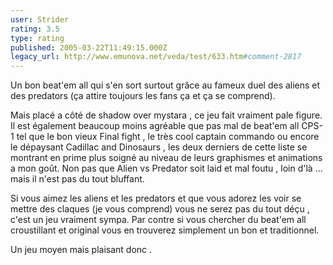 ```yaml
---
user: Strider
rating: 3.5
type: rating
published: 2005-03-22T11:49:15.000Z
legacy_url: http://www.emunova.net/veda/test/633.htm#comment-2817
---
```

Un bon beat'em all qui s'en sort surtout grâce au fameux duel des aliens et des predators (ça attire toujours les fans ça et ça se comprend).

Mais placé a côté de shadow over mystara , ce jeu fait vraiment pale figure. Il est également beaucoup moins agréable que pas mal de beat'em all CPS-1 tel que le bon vieux Final fight , le très cool captain commando ou encore le dépaysant Cadillac and Dinosaurs , les deux derniers de cette liste se montrant en prime plus soigné au niveau de leurs graphismes et animations a mon goût. Non pas que Alien vs Predator soit laid et mal foutu , loin d'là ... mais il n'est pas du tout bluffant.

Si vous aimez les aliens et les predators et que vous adorez les voir se mettre des claques (je vous comprend) vous ne serez pas du tout déçu , c'est un jeu vraiment sympa. Par contre si vous chercher du beat'em all croustillant et original vous en trouverez simplement un bon et traditionnel.

Un jeu moyen mais plaisant donc .